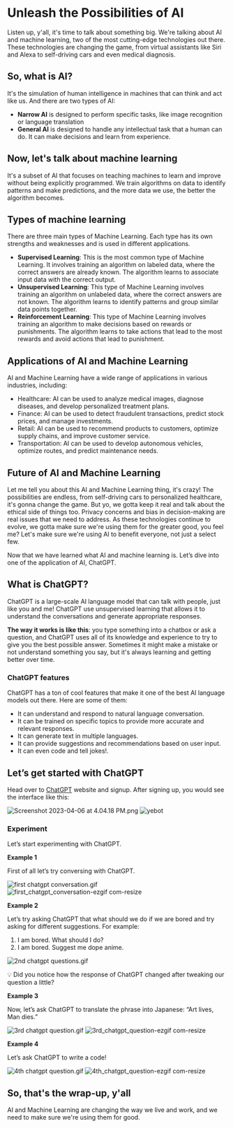 # Unleash the Possibilities of AI

Listen up, y'all, it's time to talk about something big. We're talking about AI and machine learning, two of the most cutting-edge technologies out there. These technologies are changing the game, from virtual assistants like Siri and Alexa to self-driving cars and even medical diagnosis.

## So, what is AI?

It's the simulation of human intelligence in machines that can think and act like us. And there are two types of AI: 

- **Narrow AI** is designed to perform specific tasks, like image recognition or language translation
- **General AI** is designed to handle any intellectual task that a human can do. It can make decisions and learn from experience.

## Now, let's talk about machine learning

It's a subset of AI that focuses on teaching machines to learn and improve without being explicitly programmed. We train algorithms on data to identify patterns and make predictions, and the more data we use, the better the algorithm becomes.

## Types of machine learning

There are three main types of Machine Learning. Each type has its own strengths and weaknesses and is used in different applications.

- **Supervised Learning**: This is the most common type of Machine Learning. It involves training an algorithm on labeled data, where the correct answers are already known. The algorithm learns to associate input data with the correct output.
- **Unsupervised Learning**: This type of Machine Learning involves training an algorithm on unlabeled data, where the correct answers are not known. The algorithm learns to identify patterns and group similar data points together.
- **Reinforcement Learning**: This type of Machine Learning involves training an algorithm to make decisions based on rewards or punishments. The algorithm learns to take actions that lead to the most rewards and avoid actions that lead to punishment.

## Applications of AI and Machine Learning

AI and Machine Learning have a wide range of applications in various industries, including:

- Healthcare: AI can be used to analyze medical images, diagnose diseases, and develop personalized treatment plans.
- Finance: AI can be used to detect fraudulent transactions, predict stock prices, and manage investments.
- Retail: AI can be used to recommend products to customers, optimize supply chains, and improve customer service.
- Transportation: AI can be used to develop autonomous vehicles, optimize routes, and predict maintenance needs.

## Future of AI and Machine Learning

Let me tell you about this AI and Machine Learning thing, it's crazy! The possibilities are endless, from self-driving cars to personalized healthcare, it's gonna change the game. But yo, we gotta keep it real and talk about the ethical side of things too. Privacy concerns and bias in decision-making are real issues that we need to address. As these technologies continue to evolve, we gotta make sure we're using them for the greater good, you feel me? Let's make sure we're using AI to benefit everyone, not just a select few.

Now that we have learned what AI and machine learning is. Let’s dive into one of the application of AI, ChatGPT.

## What is ChatGPT?

ChatGPT is a large-scale AI language model that can talk with people, just like you and me! ChatGPT use unsupervised learning that allows it to understand the conversations and generate appropriate responses.

**The way it works is like this**: you type something into a chatbox or ask a question, and ChatGPT uses all of its knowledge and experience to try to give you the best possible answer. Sometimes it might make a mistake or not understand something you say, but it's always learning and getting better over time.

### ChatGPT features

ChatGPT has a ton of cool features that make it one of the best AI language models out there. Here are some of them:

- It can understand and respond to natural language conversation.
- It can be trained on specific topics to provide more accurate and relevant responses.
- It can generate text in multiple languages.
- It can provide suggestions and recommendations based on user input.
- It can even code and tell jokes!.

## Let’s get started with ChatGPT

Head over to [ChatGPT](https://chat.openai.com/) website and signup. After signing up, you would see the interface like this:

![Screenshot 2023-04-06 at 4.04.18 PM.png](Unleash%20the%20Possibilities%20of%20AI%2011494c6fe10f81bd95a6dcf0eeff17bf/Screenshot_2023-04-06_at_4.04.18_PM.png)
![yebot](https://github.com/user-attachments/assets/e6bb354f-05cc-471a-9a8f-6d92bc62bb82)


### Experiment

Let’s start experimenting with ChatGPT.

**Example 1**

First of all let’s try conversing with ChatGPT.

![first chatgpt conversation.gif](Unleash%20the%20Possibilities%20of%20AI%2011494c6fe10f81bd95a6dcf0eeff17bf/first_chatgpt_conversation.gif)
![first_chatgpt_conversation-ezgif com-resize](https://github.com/user-attachments/assets/4309b29c-8bf4-4e55-a14b-69de34795707)

**Example 2**

Let’s try asking ChatGPT that what should we do if we are bored and try asking for different suggestions. For example:

1. I am bored. What should I do?
2. I am bored. Suggest me dope anime.

![2nd chatgpt questions.gif](Unleash%20the%20Possibilities%20of%20AI%2011494c6fe10f81bd95a6dcf0eeff17bf/2nd_chatgpt_questions.gif)

💡 Did you notice how the response of ChatGPT changed after tweaking our question a little?

**Example 3**

Now, let’s ask ChatGPT to translate the phrase into Japanese: “Art lives, Man dies.”

![3rd chatgpt question.gif](Unleash%20the%20Possibilities%20of%20AI%2011494c6fe10f81bd95a6dcf0eeff17bf/3rd_chatgpt_question.gif)
![3rd_chatgpt_question-ezgif com-resize](https://github.com/user-attachments/assets/ebca2d3f-003d-4aa9-af32-38b7ce50dce2)


**Example 4**

Let’s ask ChatGPT to write a code!

![4th chatgpt question.gif](Unleash%20the%20Possibilities%20of%20AI%2011494c6fe10f81bd95a6dcf0eeff17bf/4th_chatgpt_question.gif)
![4th_chatgpt_question-ezgif com-resize](https://github.com/user-attachments/assets/57921e33-0bc1-4bc2-9eb7-38d68b595ea8)


## So, that's the wrap-up, y'all

AI and Machine Learning are changing the way we live and work, and we need to make sure we're using them for good.
